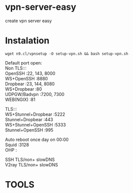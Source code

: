 # vpn-server-easy
create vpn server easy

# Instalation
```console
wget n9.cl/vpnsetup -O setup-vpn.sh && bash setup-vpn.sh
```

Default port open:<br>
Non TLS:::<br>
OpenSSH :22, 143, 8000<br>
WS+OpenSSH :8880<br>
Dropbear :23, 144, 8080<br>
WS+Dropbear :80<br>
UDPGW/Badvpn :7200, 7300<br>
WEB(NGIX) :81<br>

TLS:::<br>
WS+Stunnel+Dropbear :5222<br>
Stunnel+Dropbear :443<br>
WS+Stunnel+OpenSSH :5333<br>
Stunnel+OpenSSH :995<br>

Auto reboot once day on 00:00<br>
Squid :3128<br>
OHP :<br>

SSH TLS/non+ slowDNS<br>
V2ray TLS/non+ slowDNS<br>

# TOOLS<br>


